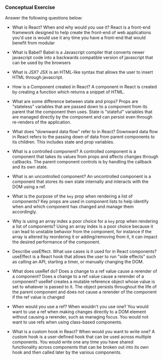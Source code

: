 ### Conceptual Exercise

Answer the following questions below:

- What is React? When and why would you use it?
React is a front-end framework designed to help create the front-end of web applications you'd use is would use it any time you have a front-end that would benefit from modular

- What is Babel?
Babel is a Javascript compiler that converts newer javascript code into a backwards compatible version of javascript that can be used by the browsers

- What is JSX?
JSX is an HTML-like syntax that allows the user to insert HTML through javascript.

- How is a Component created in React?
A component in React is created by creating a function which returns a snippet of HTML. 

- What are some difference between state and props?
Props are "stateless" variables that are passed down to a component from its parent that the component then uses. State is "stateful" variables that are managed directly by the component and can persist even through re-renders of the application.

- What does "downward data flow" refer to in React?
Downward data flow in React refers to the passing down of data from parent components to its children. This includes state and prop variables.

- What is a controlled component?
A controlled component is a component that takes its values from props and affects changes through callbacks. The parent component controls is by handling the callback and its own state.

- What is an uncontrolled component?
An uncontrolled component is a component that stores its own state internally and interacts with the DOM using a ref.

- What is the purpose of the `key` prop when rendering a list of components?
Key props are used in component lists to help identify when and which component has changed and manage them accordingly.

- Why is using an array index a poor choice for a `key` prop when rendering a list of components?
Using an array index is a poor choice because it can lead to unstable behavior from the component, for instance if the array is altered by reordering it or adding/removing from it, it can impact the desired performance of the component.

- Describe useEffect.  What use cases is it used for in React components?
useEffect is a React hook that allows the user to run "side effects" such as calling an API, starting a timer, or manually changing the DOM.

- What does useRef do?  Does a change to a ref value cause a rerender of a component?
Does a change to a ref value cause a rerender of a component? useRef creates a mutable reference object whose value is set to whatever is passed to it. The object persists throughout the life of the parent component and does not cause a rerender of the component if the ref value is changed

- When would you use a ref? When wouldn't you use one?
You would want to use a ref when making changes directly to a DOM element without causing a rerender, such as managing focus. You would not want to use refs when using class-based components.

- What is a custom hook in React? When would you want to write one?
A custom hook is a user-defined hook that can be used across multiple components. You would write one any time you have shared functionality across components that can be broken out into its own hook and then called later by the various components.

